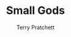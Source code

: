 ---
title: "Small Gods"
type: novel
author: Terry Pratchett
hashtag: small-gods
tags:
  - book
  - God as a Character
  - Discworld
  - Terry Pratchett
---